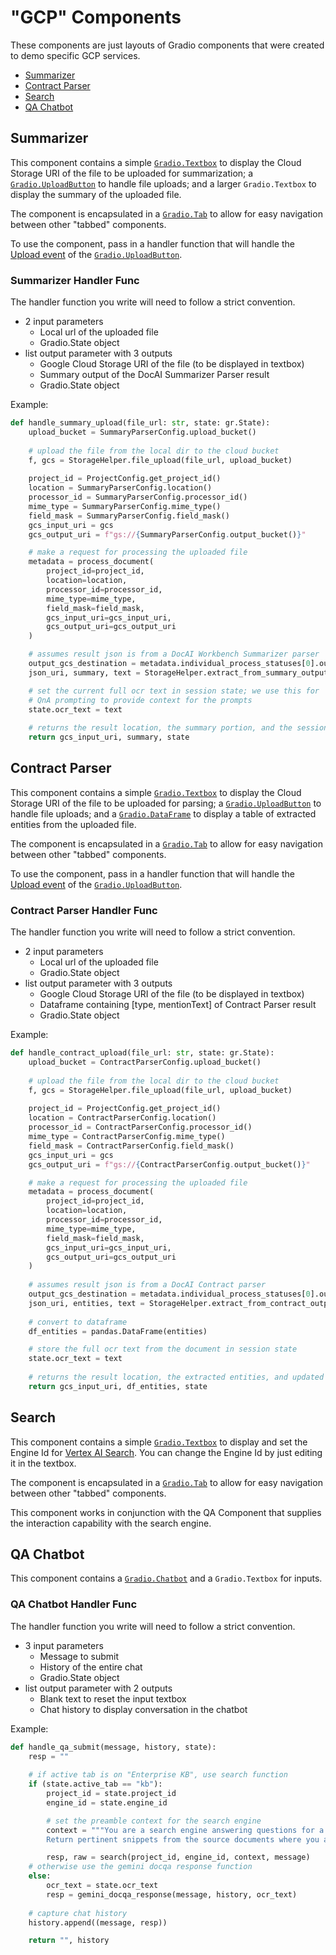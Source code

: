 # "GCP" Components
These components are just layouts of Gradio components that were created to demo specific GCP services.

* [Summarizer](#summarizer)
* [Contract Parser](#contract-parser)
* [Search](#search)
* [QA Chatbot](#qa-chatbot)

## Summarizer
This component contains a simple [`Gradio.Textbox`](https://www.gradio.app/docs/gradio/textbox) to display the Cloud Storage URI of the file to be uploaded for summarization; a [`Gradio.UploadButton`](https://www.gradio.app/docs/gradio/uploadbutton) to handle file uploads; and a larger `Gradio.Textbox` to display the summary of the uploaded file. 

The component is encapsulated in a [`Gradio.Tab`](https://www.gradio.app/docs/gradio/tab) to allow for easy navigation between other "tabbed" components. 

To use the component, pass in a handler function that will handle the [Upload event](https://www.gradio.app/docs/gradio/tab) of the [`Gradio.UploadButton`](https://www.gradio.app/docs/gradio/uploadbutton).

### Summarizer Handler Func
The handler function you write will need to follow a strict convention. 
- 2 input parameters
  - Local url of the uploaded file
  - Gradio.State object
- list output parameter with 3 outputs
  - Google Cloud Storage URI of the file (to be displayed in textbox)
  - Summary output of the DocAI Summarizer Parser result
  - Gradio.State object

Example:
```python
def handle_summary_upload(file_url: str, state: gr.State):
    upload_bucket = SummaryParserConfig.upload_bucket()
    
    # upload the file from the local dir to the cloud bucket
    f, gcs = StorageHelper.file_upload(file_url, upload_bucket)
    
    project_id = ProjectConfig.get_project_id()
    location = SummaryParserConfig.location()
    processor_id = SummaryParserConfig.processor_id()
    mime_type = SummaryParserConfig.mime_type()
    field_mask = SummaryParserConfig.field_mask()
    gcs_input_uri = gcs
    gcs_output_uri = f"gs://{SummaryParserConfig.output_bucket()}"

    # make a request for processing the uploaded file
    metadata = process_document(
        project_id=project_id, 
        location=location, 
        processor_id=processor_id, 
        mime_type=mime_type, 
        field_mask=field_mask, 
        gcs_input_uri=gcs_input_uri, 
        gcs_output_uri=gcs_output_uri
    )

    # assumes result json is from a DocAI Workbench Summarizer parser
    output_gcs_destination = metadata.individual_process_statuses[0].output_gcs_destination
    json_uri, summary, text = StorageHelper.extract_from_summary_output(output_gcs_destination)

    # set the current full ocr text in session state; we use this for 
    # QnA prompting to provide context for the prompts
    state.ocr_text = text
    
    # returns the result location, the summary portion, and the session state
    return gcs_input_uri, summary, state
```

## Contract Parser
This component contains a simple [`Gradio.Textbox`](https://www.gradio.app/docs/gradio/textbox) to display the Cloud Storage URI of the file to be uploaded for parsing; a [`Gradio.UploadButton`](https://www.gradio.app/docs/gradio/uploadbutton) to handle file uploads; and a [`Gradio.DataFrame`](https://www.gradio.app/docs/gradio/dataframe) to display a table of extracted entities from the uploaded file. 

The component is encapsulated in a [`Gradio.Tab`](https://www.gradio.app/docs/gradio/tab) to allow for easy navigation between other "tabbed" components. 

To use the component, pass in a handler function that will handle the [Upload event](https://www.gradio.app/docs/gradio/tab) of the [`Gradio.UploadButton`](https://www.gradio.app/docs/gradio/uploadbutton).

### Contract Parser Handler Func
The handler function you write will need to follow a strict convention. 
- 2 input parameters
  - Local url of the uploaded file
  - Gradio.State object
- list output parameter with 3 outputs
  - Google Cloud Storage URI of the file (to be displayed in textbox)
  - Dataframe containing [type, mentionText] of Contract Parser result
  - Gradio.State object

Example:
```python
def handle_contract_upload(file_url: str, state: gr.State):
    upload_bucket = ContractParserConfig.upload_bucket()
    
    # upload the file from the local dir to the cloud bucket
    f, gcs = StorageHelper.file_upload(file_url, upload_bucket)
    
    project_id = ProjectConfig.get_project_id()
    location = ContractParserConfig.location()
    processor_id = ContractParserConfig.processor_id()
    mime_type = ContractParserConfig.mime_type()
    field_mask = ContractParserConfig.field_mask()
    gcs_input_uri = gcs
    gcs_output_uri = f"gs://{ContractParserConfig.output_bucket()}"    

    # make a request for processing the uploaded file
    metadata = process_document(
        project_id=project_id, 
        location=location, 
        processor_id=processor_id, 
        mime_type=mime_type, 
        field_mask=field_mask, 
        gcs_input_uri=gcs_input_uri, 
        gcs_output_uri=gcs_output_uri
    )
    
    # assumes result json is from a DocAI Contract parser
    output_gcs_destination = metadata.individual_process_statuses[0].output_gcs_destination
    json_uri, entities, text = StorageHelper.extract_from_contract_output(output_gcs_destination)
    
    # convert to dataframe
    df_entities = pandas.DataFrame(entities)

    # store the full ocr text from the document in session state
    state.ocr_text = text
    
    # returns the result location, the extracted entities, and updated session state
    return gcs_input_uri, df_entities, state     
```

## Search
This component contains a simple [`Gradio.Textbox`](https://www.gradio.app/docs/gradio/textbox) to display and set the Engine Id for [Vertex AI Search](https://cloud.google.com/enterprise-search). You can change the Engine Id by just editing it in the textbox. 

The component is encapsulated in a [`Gradio.Tab`](https://www.gradio.app/docs/gradio/tab) to allow for easy navigation between other "tabbed" components. 

This component works in conjunction with the QA Component that supplies the interaction capability with the search engine.

## QA Chatbot
This component contains a [`Gradio.Chatbot`](https://www.gradio.app/docs/gradio/chatbot) and a `Gradio.Textbox` for inputs.

### QA Chatbot Handler Func
The handler function you write will need to follow a strict convention. 
- 3 input parameters
  - Message to submit 
  - History of the entire chat
  - Gradio.State object
- list output parameter with 2 outputs
  - Blank text to reset the input textbox
  - Chat history to display conversation in the chatbot

Example:
```python
def handle_qa_submit(message, history, state):
    resp = ""
    
    # if active tab is on "Enterprise KB", use search function
    if (state.active_tab == "kb"):
        project_id = state.project_id
        engine_id = state.engine_id

        # set the preamble context for the search engine
        context = """You are a search engine answering questions for a user. 
        Return pertinent snippets from the source documents where you answer from."""

        resp, raw = search(project_id, engine_id, context, message)
    # otherwise use the gemini docqa response function
    else:
        ocr_text = state.ocr_text
        resp = gemini_docqa_response(message, history, ocr_text)
        
    # capture chat history
    history.append((message, resp))

    return "", history
```

